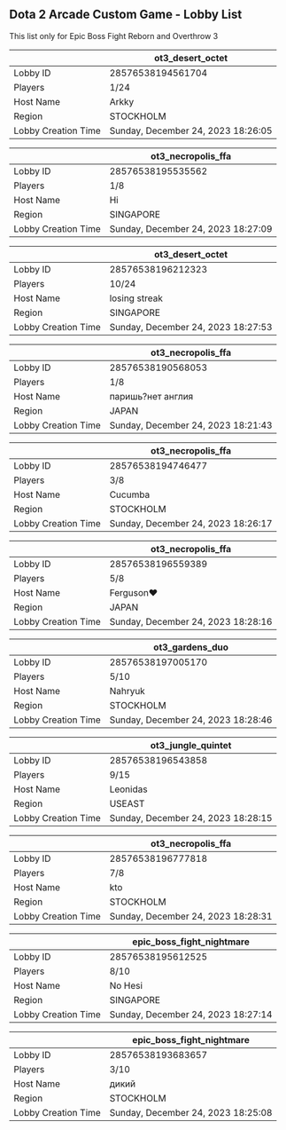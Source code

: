 ## Dota 2 Arcade Custom Game - Lobby List

This list only for Epic Boss Fight Reborn and Overthrow 3

|  | ot3_desert_octet |
| ------ | ------ |
| Lobby ID | 28576538194561704 |
| Players | 1/24 |
| Host Name | Arkky |
| Region | STOCKHOLM |
| Lobby Creation Time | Sunday, December 24, 2023 18:26:05 |


|  | ot3_necropolis_ffa |
| ------ | ------ |
| Lobby ID | 28576538195535562 |
| Players | 1/8 |
| Host Name | Hi |
| Region | SINGAPORE |
| Lobby Creation Time | Sunday, December 24, 2023 18:27:09 |


|  | ot3_desert_octet |
| ------ | ------ |
| Lobby ID | 28576538196212323 |
| Players | 10/24 |
| Host Name | losing streak |
| Region | SINGAPORE |
| Lobby Creation Time | Sunday, December 24, 2023 18:27:53 |


|  | ot3_necropolis_ffa |
| ------ | ------ |
| Lobby ID | 28576538190568053 |
| Players | 1/8 |
| Host Name | паришь?нет англия |
| Region | JAPAN |
| Lobby Creation Time | Sunday, December 24, 2023 18:21:43 |


|  | ot3_necropolis_ffa |
| ------ | ------ |
| Lobby ID | 28576538194746477 |
| Players | 3/8 |
| Host Name | Cucumba |
| Region | STOCKHOLM |
| Lobby Creation Time | Sunday, December 24, 2023 18:26:17 |


|  | ot3_necropolis_ffa |
| ------ | ------ |
| Lobby ID | 28576538196559389 |
| Players | 5/8 |
| Host Name | Ferguson♥ |
| Region | JAPAN |
| Lobby Creation Time | Sunday, December 24, 2023 18:28:16 |


|  | ot3_gardens_duo |
| ------ | ------ |
| Lobby ID | 28576538197005170 |
| Players | 5/10 |
| Host Name | Nahryuk |
| Region | STOCKHOLM |
| Lobby Creation Time | Sunday, December 24, 2023 18:28:46 |


|  | ot3_jungle_quintet |
| ------ | ------ |
| Lobby ID | 28576538196543858 |
| Players | 9/15 |
| Host Name | Leonidas |
| Region | USEAST |
| Lobby Creation Time | Sunday, December 24, 2023 18:28:15 |


|  | ot3_necropolis_ffa |
| ------ | ------ |
| Lobby ID | 28576538196777818 |
| Players | 7/8 |
| Host Name | kto |
| Region | STOCKHOLM |
| Lobby Creation Time | Sunday, December 24, 2023 18:28:31 |


|  | epic_boss_fight_nightmare |
| ------ | ------ |
| Lobby ID | 28576538195612525 |
| Players | 8/10 |
| Host Name | No Hesi |
| Region | SINGAPORE |
| Lobby Creation Time | Sunday, December 24, 2023 18:27:14 |


|  | epic_boss_fight_nightmare |
| ------ | ------ |
| Lobby ID | 28576538193683657 |
| Players | 3/10 |
| Host Name | дикий |
| Region | STOCKHOLM |
| Lobby Creation Time | Sunday, December 24, 2023 18:25:08 |


